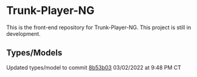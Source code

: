 # Trunk-Player-NG

This is the front-end repository for Trunk-Player-NG. This project is still in development.

## Types/Models

Updated types/model to commit [8b53b03](https://github.com/MaxwellDPS/Trunk-PlayerNG/commit/df084b0f14c091fd2f44fc135ffa7c2c88f13603) 03/02/2022 at 9:48 PM CT
